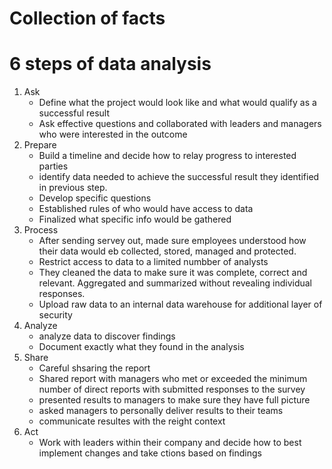 # Collection of facts

# 6 steps of data analysis
1. Ask
    - Define what the project would look like and what would qualify as a successful result
    - Ask effective questions and collaborated with leaders and managers who were interested in the outcome
2. Prepare
    - Build a timeline and decide how to relay progress to interested parties
    - identify data needed to achieve the successful result they identified in previous step. 
    - Develop specific questions 
    - Established rules of who would have access to data 
    - Finalized what specific info would be gathered
3. Process
    - After sending servey out, made sure employees understood how their data would eb collected, stored, managed and protected. 
    - Restrict access to data to a limited numbber of analysts 
    - They cleaned the data to make sure it was complete, correct and relevant. Aggregated and summarized without revealing individual responses. 
    - Upload raw data to an internal data warehouse for additional layer of security
4. Analyze
    - analyze data to discover findings
    - Document exactly what they found in the analysis
5. Share
    - Careful shsaring the report
    - Shared report with managers who met or exceeded the minimum number of direct reports with submitted responses to the survey
    - presented results to managers to make sure they have full picture
    - asked managers to personally deliver results to their teams
    - communicate resultes with the reight context
6. Act
    - Work with leaders within their company and decide how to best implement changes and take ctions based on findings

